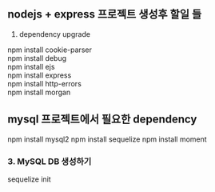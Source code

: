## nodejs + express 프로젝트 생성후 할일 들

1. dependency upgrade

npm install cookie-parser  
npm install debug  
npm install ejs  
npm install express  
npm install http-errors  
npm install morgan

## mysql 프로젝트에서 필요한 dependency

npm install mysql2
npm install sequelize
npm install moment

### 3. MySQL DB 생성하기

sequelize init
